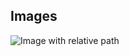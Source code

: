 <!-- confluence-page-id: 00000000000 -->

## Images

![Image with relative path](../figure/raster.png)
